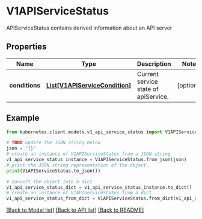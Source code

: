 # V1APIServiceStatus

APIServiceStatus contains derived information about an API server

## Properties

Name | Type | Description | Notes
------------ | ------------- | ------------- | -------------
**conditions** | [**List[V1APIServiceCondition]**](V1APIServiceCondition.md) | Current service state of apiService. | [optional] 

## Example

```python
from kubernetes.client.models.v1_api_service_status import V1APIServiceStatus

# TODO update the JSON string below
json = "{}"
# create an instance of V1APIServiceStatus from a JSON string
v1_api_service_status_instance = V1APIServiceStatus.from_json(json)
# print the JSON string representation of the object
print(V1APIServiceStatus.to_json())

# convert the object into a dict
v1_api_service_status_dict = v1_api_service_status_instance.to_dict()
# create an instance of V1APIServiceStatus from a dict
v1_api_service_status_from_dict = V1APIServiceStatus.from_dict(v1_api_service_status_dict)
```
[[Back to Model list]](../README.md#documentation-for-models) [[Back to API list]](../README.md#documentation-for-api-endpoints) [[Back to README]](../README.md)



